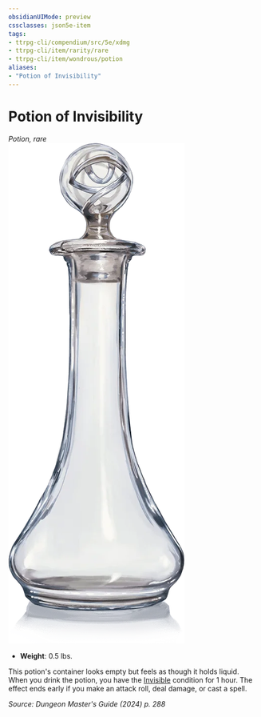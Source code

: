 ```yaml
---
obsidianUIMode: preview
cssclasses: json5e-item
tags:
- ttrpg-cli/compendium/src/5e/xdmg
- ttrpg-cli/item/rarity/rare
- ttrpg-cli/item/wondrous/potion
aliases: 
- "Potion of Invisibility"
---
```

# Potion of Invisibility
*Potion, rare*  
![](3-Mechanics/CLI/items/img/potion-of-invisibility.webp#right)

- **Weight**: 0.5 lbs.

This potion's container looks empty but feels as though it holds liquid. When you drink the potion, you have the [Invisible](3-Mechanics/CLI/rules/conditions.md#Invisible) condition for 1 hour. The effect ends early if you make an attack roll, deal damage, or cast a spell.

*Source: Dungeon Master's Guide (2024) p. 288*